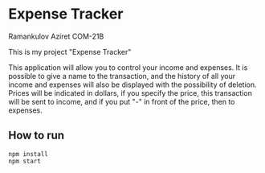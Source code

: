 # Expense Tracker 

Ramankulov Aziret COM-21B

This is my project "Expense Tracker"

This application will allow you to control your income and expenses. It is possible to give a name to the transaction, and the history of all your income and expenses will also be displayed with the possibility of deletion. Prices will be indicated in dollars, if you specify the price, this transaction will be sent to income, and if you put "-" in front of the price, then to expenses.

## How to run
```
npm install
npm start
```

